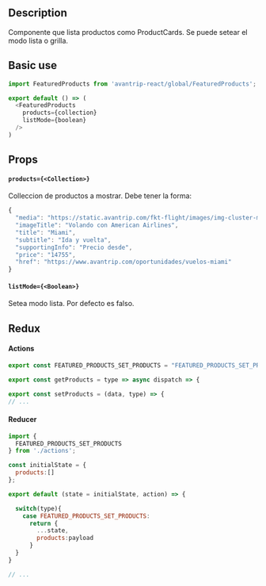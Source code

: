 ## Description
Componente que lista productos como ProductCards.
Se puede setear el modo lista o grilla.

## Basic use

```javascript
import FeaturedProducts from 'avantrip-react/global/FeaturedProducts';

export default () => (
  <FeaturedProducts
    products={collection}
    listMode={boolean}
  />
)
```

## Props

#### `products={<Collection>}`
Colleccion de productos a mostrar. Debe tener la forma:
``` javascript
{
  "media": "https://static.avantrip.com/fkt-flight/images/img-cluster-miami.jpg",
  "imageTitle": "Volando con American Airlines",
  "title": "Miami",
  "subtitle": "Ida y vuelta",
  "supportingInfo": "Precio desde",
  "price": "14755",
  "href": "https://www.avantrip.com/oportunidades/vuelos-miami"
}
```
#### `listMode={<Boolean>}`
Setea modo lista. Por defecto es falso.


## Redux

#### Actions
```javascript
export const FEATURED_PRODUCTS_SET_PRODUCTS = "FEATURED_PRODUCTS_SET_PRODUCTS";

export const getProducts = type => async dispatch => {

export const setProducts = (data, type) => {
// ...
```

#### Reducer
```javascript
import {
  FEATURED_PRODUCTS_SET_PRODUCTS
} from './actions';

const initialState = {
  products:[]
};

export default (state = initialState, action) => {

  switch(type){
    case FEATURED_PRODUCTS_SET_PRODUCTS:
      return {
        ...state,
        products:payload
      }
  }
}

// ...
```

